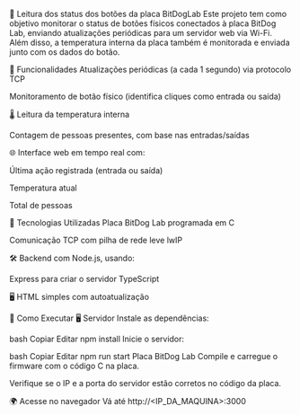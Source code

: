 
📡 Leitura dos status dos botões da placa BitDogLab
Este projeto tem como objetivo monitorar o status de botões físicos conectados à placa BitDog Lab, enviando atualizações periódicas para um servidor web via Wi-Fi. Além disso, a temperatura interna da placa também é monitorada e enviada junto com os dados do botão.

🔧 Funcionalidades
 Atualizações periódicas (a cada 1 segundo) via protocolo TCP

 Monitoramento de botão físico (identifica cliques como entrada ou saída)

🌡 Leitura da temperatura interna

 Contagem de pessoas presentes, com base nas entradas/saídas

🌐 Interface web em tempo real com:

Última ação registrada (entrada ou saída)

Temperatura atual

Total de pessoas

🧰 Tecnologias Utilizadas
 Placa BitDog Lab programada em C

 Comunicação TCP com pilha de rede leve lwIP

🛠️ Backend com Node.js, usando:

Express para criar o servidor TypeScript 

🖥️  HTML simples com autoatualização

🚀 Como Executar
🖥️ Servidor
Instale as dependências:

bash
Copiar
Editar
npm install
Inicie o servidor:

bash
Copiar
Editar
npm run start
 Placa BitDog Lab
Compile e carregue o firmware com o código C na placa.

Verifique se o IP e a porta do servidor estão corretos no código da placa.

🌍 Acesse no navegador
Vá até http://<IP_DA_MAQUINA>:3000
